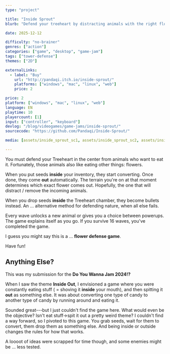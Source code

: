 ```yaml
---
type: "project"

title: "Inside Sprout"
blurb: "Defend your treeheart by distracting animals with the right flowers."

date: 2025-12-12

difficulty: "no-brainer"
genres: ["action"]
categories: ["game", "desktop", "game-jam"]
tags: ["tower-defense"]
themes: ["2D"]

externalLinks:
  - label: "Buy"
    url: "http://pandaqi.itch.io/inside-sprout/"
    platforms: ["windows", "mac", "linux", "web"]
    price: 2

price: 2
platform: ["windows", "mac", "linux", "web"]
language: EN
playtime: 10
playercount: [1]
input: ["controller", "keyboard"]
devlog: "/blog/videogames/game-jams/inside-sprout/"
sourcecode: "https://github.com/Pandaqi/Inside-Sprout/"

media: [assets/inside_sprout_sc1, assets/inside_sprout_sc2, assets/inside_sprout_sc3, assets/inside_sprout_sc4, assets/inside_sprout_sc5]

---
```


You must defend your Treeheart in the center from animals who want to eat it. Fortunately, those animals also like eating other things: flowers.

When you put seeds **inside** your inventory, they start converting. Once done, they come **out** automatically. The terrain you're on at that moment determines which exact flower comes out. Hopefully, the one that will distract / remove the incoming animals. 

When you drop seeds **inside** the Treeheart chamber, they become bullets instead. An ... alternative method for defending nature, when all else fails.

Every wave unlocks a new animal or gives you a choice between powerups. The game explains itself as you go. If you survive 16 waves, you've completed the game. 

I guess you might say this is a ... **flower defense game**.

Have fun!

## Anything Else?

This was my submission for the **Do You Wanna Jam 2024!?**

When I saw the theme **Inside Out**, I envisioned a game where you were constantly eating stuff ( = shoving it **inside** your mouth), and then spitting it **out** as something else. It was about converting one type of candy to another type of candy by running around and eating it.

Sounded great---but I just couldn't find the game here. What would even be the objective? Isn't eat stuff->spit it out a pretty weird theme? I couldn't find a way forward, so I pivoted to this game. You grab seeds, wait for them to convert, them drop them as something else. And being inside or outside changes the rules for how that works.

A loooot of ideas were scrapped for time though, and some enemies might be ... less tested.

